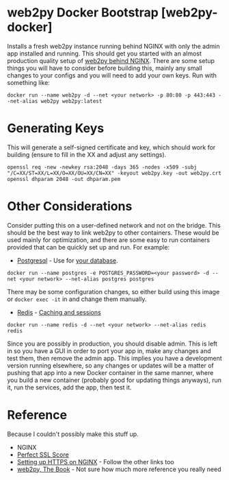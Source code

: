 # web2py Docker Bootstrap [web2py-docker]
Installs a fresh web2py instance running behind NGINX with only the admin app installed and running. This should get you started with an almost production quality setup of [web2py behind NGINX](http://web2py.com/books/default/chapter/29/13/deployment-recipes#Nginx). There are some setup things you will have to consider before building this, mainly any small changes to your configs and you will need to add your own keys. Run with something like:
```
docker run --name web2py -d --net <your network> -p 80:80 -p 443:443 --net-alias web2py web2py:latest
```

# Generating Keys
This will generate a self-signed certificate and key, which should work for building (ensure to fill in the XX and adjust any settings).
```
openssl req -new -newkey rsa:2048 -days 365 -nodes -x509 -subj "/C=XX/ST=XX/L=XX/O=XX/OU=XX/CN=XX" -keyout web2py.key -out web2py.crt
openssl dhparam 2048 -out dhparam.pem
```

# Other Considerations
Consider putting this on a user-defined network and not on the bridge. This should be the best way to link web2py to other containers. These would be used mainly for optimization, and there are some easy to run containers provided that can be quickly set up and run. For example:
- [Postgresql](http://web2py.com/books/default/chapter/29/13/deployment-recipes#Postgresql) - Use for [your database]().
```
docker run --name postgres -e POSTGRES_PASSWORD=<your password> -d --net <your network> --net-alias postgres postgres
```

There may be some configuration changes, so either build using this image or `docker exec -it` in and change them manually.

- [Redis](https://hub.docker.com/r/library/redis/) - [Caching and sessions](http://web2py.com/books/default/chapter/29/13/deployment-recipes#Caching-with-Redis)
```
docker run --name redis -d --net <your network> --net-alias redis redis
```

Since you are possibly in production, you should disable admin. This is left in so you have a GUI in order to port your app in, make any changes and test them, then remove the admin app. This implies you have a development version running elsewhere, so any changes or updates will be a matter of pushing that app into a new Docker container in the same manner, where you build a new container (probably good for updating things anyways), run it, run the services, add the app, then test it.

# Reference
Because I couldn't possibly make this stuff up.
- NGINX
 - [Perfect SSL Score](https://michael.lustfield.net/nginx/getting-a-perfect-ssl-labs-score)
 - [Setting up HTTPS on NGINX](https://bjornjohansen.no/securing-nginx-ssl) - Follow the other links too
- [web2py, The Book](http://web2py.com/books/default/chapter/29) - Not sure how much more reference you really need
